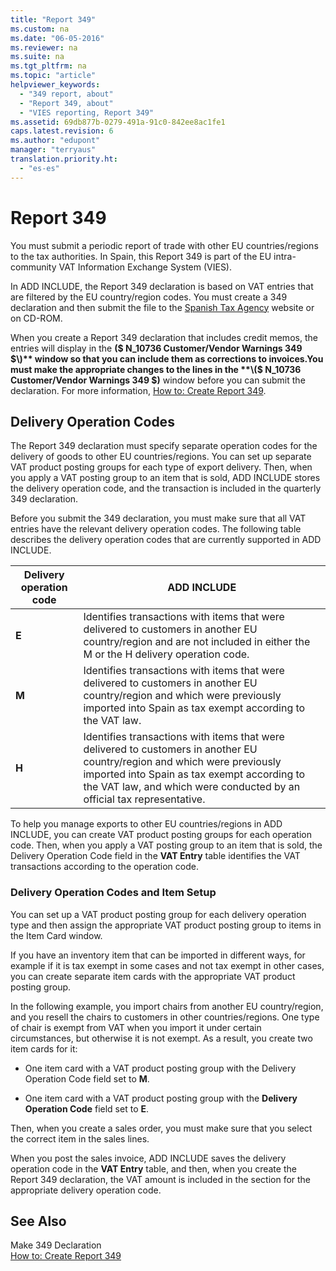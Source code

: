 ```yaml
---
title: "Report 349"
ms.custom: na
ms.date: "06-05-2016"
ms.reviewer: na
ms.suite: na
ms.tgt_pltfrm: na
ms.topic: "article"
helpviewer_keywords: 
  - "349 report, about"
  - "Report 349, about"
  - "VIES reporting, Report 349"
ms.assetid: 69db877b-0279-491a-91c0-842ee8ac1fe1
caps.latest.revision: 6
ms.author: "edupont"
manager: "terryaus"
translation.priority.ht: 
  - "es-es"
---
```

# Report 349
You must submit a periodic report of trade with other EU countries\/regions to the tax authorities. In Spain, this Report 349 is part of the EU intra\-community VAT Information Exchange System \(VIES\).  
  
 In ADD INCLUDE<!--[!INCLUDE[navnow](../../ApplicationDesign/includes/navnow_md.md)]-->, the Report 349 declaration is based on VAT entries that are filtered by the EU country\/region codes. You must create a 349 declaration and then submit the file to the [Spanish Tax Agency](http://go.microsoft.com/fwlink/?LinkId=238181) website or on CD\-ROM.  
  
 When you create a Report 349 declaration that includes credit memos, the entries will display in the **\($ N\_10736 Customer\/Vendor Warnings 349 $\)** window so that you can include them as corrections to invoices.You must make the appropriate changes to the lines in the **\($ N\_10736 Customer\/Vendor Warnings 349 $\)** window before you can submit the declaration. For more information, [How to: Create Report 349](../../LocalFunctionalityForMicrosoftDynamicsNav2016/Spain/how-to-create-report-349.md).  
  
## Delivery Operation Codes  
 The Report 349 declaration must specify separate operation codes for the delivery of goods to other EU countries\/regions. You can set up separate VAT product posting groups for each type of export delivery. Then, when you apply a VAT posting group to an item that is sold, ADD INCLUDE<!--[!INCLUDE[navnow](../../ApplicationDesign/includes/navnow_md.md)]--> stores the delivery operation code, and the transaction is included in the quarterly 349 declaration.  
  
 Before you submit the 349 declaration, you must make sure that all VAT entries have the relevant delivery operation codes. The following table describes the delivery operation codes that are currently supported in ADD INCLUDE<!--[!INCLUDE[navnow](../../ApplicationDesign/includes/navnow_md.md)]-->.  
  
|Delivery operation code|ADD INCLUDE<!--[!INCLUDE[bp_tabledescription](../../ApplicationDesign/includes/bp_tabledescription_md.md)]-->|  
|-----------------------------|---------------------------------------|  
|**E**|Identifies transactions with items that were delivered to customers in another EU country\/region and are not included in either the M or the H delivery operation code.|  
|**M**|Identifies transactions with items that were delivered to customers in another EU country\/region and which were previously imported into Spain as tax exempt according to the VAT law.|  
|**H**|Identifies transactions with items that were delivered to customers in another EU country\/region and which were previously imported into Spain as tax exempt according to the VAT law, and which were conducted by an official tax representative.|  
  
 To help you manage exports to other EU countries\/regions in ADD INCLUDE<!--[!INCLUDE[navnow](../../ApplicationDesign/includes/navnow_md.md)]-->, you can create VAT product posting groups for each operation code. Then, when you apply a VAT posting group to an item that is sold, the Delivery Operation Code field in the **VAT Entry** table identifies the VAT transactions according to the operation code.  
  
### Delivery Operation Codes and Item Setup  
 You can set up a VAT product posting group for each delivery operation type and then assign the appropriate VAT product posting group to items in the Item Card window.  
  
 If you have an inventory item that can be imported in different ways, for example if it is tax exempt in some cases and not tax exempt in other cases, you can create separate item cards with the appropriate VAT product posting group.  
  
 In the following example, you import chairs from another EU country\/region, and you resell the chairs to customers in other countries\/regions. One type of chair is exempt from VAT when you import it under certain circumstances, but otherwise it is not exempt. As a result, you create two item cards for it:  
  
-   One item card with a VAT product posting group with the Delivery Operation Code field set to **M**.  
  
-   One item card with a VAT product posting group with the **Delivery Operation Code** field set to **E**.  
  
 Then, when you create a sales order, you must make sure that you select the correct item in the sales lines.  
  
 When you post the sales invoice, ADD INCLUDE<!--[!INCLUDE[navnow](../../ApplicationDesign/includes/navnow_md.md)]--> saves the delivery operation code in the **VAT Entry** table, and then, when you create the Report 349 declaration, the VAT amount is included in the section for the appropriate delivery operation code.  
  
## See Also  
 Make 349 Declaration   
 [How to: Create Report 349](../../LocalFunctionalityForMicrosoftDynamicsNav2016/Spain/how-to-create-report-349.md)